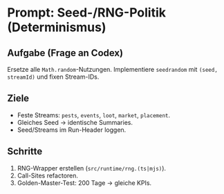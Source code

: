 # Prompt: Seed-/RNG-Politik (Determinismus)

## Aufgabe (Frage an Codex)

Ersetze alle `Math.random`-Nutzungen. Implementiere `seedrandom` mit `(seed, streamId)` und fixen Stream-IDs.

## Ziele

- Feste Streams: `pests`, `events`, `loot`, `market`, `placement`.
- Gleiches Seed → identische Summaries.
- Seed/Streams im Run-Header loggen.

## Schritte

1. RNG-Wrapper erstellen (`src/runtime/rng.(ts|mjs)`).
2. Call-Sites refactoren.
3. Golden-Master-Test: 200 Tage → gleiche KPIs.
